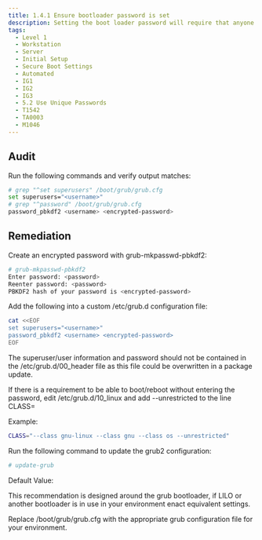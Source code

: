 ```yaml
---
title: 1.4.1 Ensure bootloader password is set
description: Setting the boot loader password will require that anyone rebooting the system must enter a password before being able to set command line boot parameters.
tags:
  - Level 1
  - Workstation
  - Server
  - Initial Setup
  - Secure Boot Settings
  - Automated
  - IG1
  - IG2
  - IG3
  - 5.2 Use Unique Passwords
  - T1542
  - TA0003
  - M1046
---
```


## Audit
Run the following commands and verify output matches:
```bash
# grep "^set superusers" /boot/grub/grub.cfg
set superusers="<username>"
# grep "^password" /boot/grub/grub.cfg
password_pbkdf2 <username> <encrypted-password>
```

## Remediation
Create an encrypted password with grub-mkpasswd-pbkdf2:
```bash
# grub-mkpasswd-pbkdf2
Enter password: <password>
Reenter password: <password>
PBKDF2 hash of your password is <encrypted-password>
```

Add the following into a custom /etc/grub.d configuration file:
```bash
cat <<EOF
set superusers="<username>"
password_pbkdf2 <username> <encrypted-password>
EOF
```

The superuser/user information and password should not be contained in the /etc/grub.d/00_header file as this file could be overwritten in a package update.

If there is a requirement to be able to boot/reboot without entering the password, edit /etc/grub.d/10_linux and add --unrestricted to the line CLASS=

Example:
```bash
CLASS="--class gnu-linux --class gnu --class os --unrestricted"
```

Run the following command to update the grub2 configuration:
```bash
# update-grub
```

Default Value:

This recommendation is designed around the grub bootloader, if LILO or another bootloader is in use in your environment enact equivalent settings.

Replace /boot/grub/grub.cfg with the appropriate grub configuration file for your environment.

